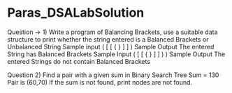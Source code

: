# Paras_DSALabSolution

Question → 1) Write a program of Balancing Brackets, use a suitable data structure to print whether the string entered is a Balanced Brackets or Unbalanced String
Sample input
( [ [ { } ] ] )
Sample Output
The entered String has Balanced Brackets
Sample Input
( [ [ { } ] ] ) )
Sample Output
The entered Strings do not contain Balanced Brackets

Question 2) Find a pair with a given sum in Binary Search Tree
Sum = 130
Pair is (60,70)
If the sum is not found, print nodes are not found.
